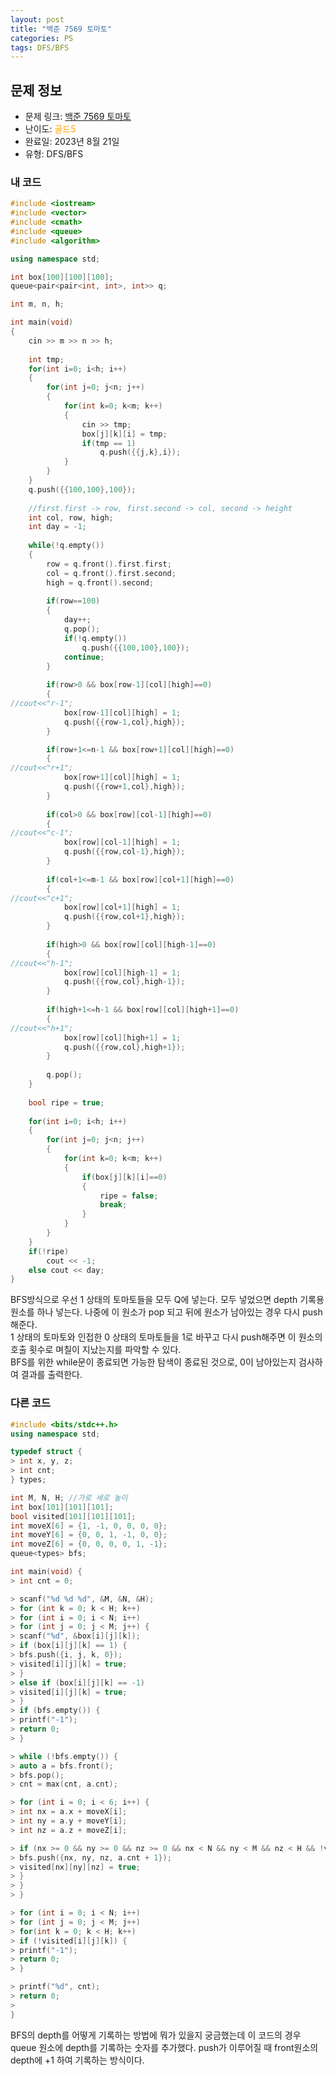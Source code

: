 ```yaml
---
layout: post
title: "백준 7569 토마토"
categories: PS
tags: DFS/BFS
---
```


## 문제 정보
- 문제 링크: [백준 7569 토마토](https://www.acmicpc.net/problem/7569)
- 난이도: <span style="color:#FFA500">골드5</span>
- 완료일: 2023년 8월 21일
- 유형: DFS/BFS

### 내 코드

```C++
#include <iostream>
#include <vector>
#include <cmath>
#include <queue>
#include <algorithm>

using namespace std;

int box[100][100][100];
queue<pair<pair<int, int>, int>> q;

int m, n, h;

int main(void)
{
	cin >> m >> n >> h;
	
	int tmp;
	for(int i=0; i<h; i++)
	{
		for(int j=0; j<n; j++)
		{
			for(int k=0; k<m; k++)
			{
				cin >> tmp;
				box[j][k][i] = tmp;
				if(tmp == 1)
					q.push({{j,k},i});
			}
		}
	}
	q.push({{100,100},100});
	
	//first.first -> row, first.second -> col, second -> height
	int col, row, high;
	int day = -1;
	
	while(!q.empty())	
	{
		row = q.front().first.first;
		col = q.front().first.second;
		high = q.front().second;
		
		if(row==100) 
		{
			day++;
			q.pop();
			if(!q.empty())
				q.push({{100,100},100});	
			continue;
		}
		
		if(row>0 && box[row-1][col][high]==0)
		{
//cout<<"r-1";			
			box[row-1][col][high] = 1;
			q.push({{row-1,col},high});
		}

		if(row+1<=n-1 && box[row+1][col][high]==0)
		{
//cout<<"r+1";			
			box[row+1][col][high] = 1;
			q.push({{row+1,col},high});
		}
		
		if(col>0 && box[row][col-1][high]==0)
		{
//cout<<"c-1";			
			box[row][col-1][high] = 1;
			q.push({{row,col-1},high});
		}
		
		if(col+1<=m-1 && box[row][col+1][high]==0)
		{
//cout<<"c+1";			
			box[row][col+1][high] = 1;
			q.push({{row,col+1},high});
		}
		
		if(high>0 && box[row][col][high-1]==0)
		{
//cout<<"h-1";			
			box[row][col][high-1] = 1;
			q.push({{row,col},high-1});	
		}
		
		if(high+1<=h-1 && box[row][col][high+1]==0)
		{
//cout<<"h+1";			
			box[row][col][high+1] = 1;
			q.push({{row,col},high+1});	
		}
		
		q.pop();
	}
	
	bool ripe = true;
	
	for(int i=0; i<h; i++)
	{
		for(int j=0; j<n; j++)
		{
			for(int k=0; k<m; k++)
			{
				if(box[j][k][i]==0)
				{
					ripe = false;
					break;
				}	
			}
		}
	}
	if(!ripe)
		cout << -1;
	else cout << day;	
}
```

BFS방식으로 우선 1 상태의 토마토들을 모두 Q에 넣는다. 모두 넣었으면 depth 기록용 원소를 하나 넣는다. 나중에 이 원소가 pop 되고 뒤에 원소가 남아있는 경우 다시 push 해준다.  
1 상태의 토마토와 인접한 0 상태의 토마토들을 1로 바꾸고 다시 push해주면 이 원소의 호출 횟수로 며칠이 지났는지를 파악할 수 있다.   
BFS를 위한 while문이 종료되면 가능한 탐색이 종료된 것으로, 0이 남아있는지 검사하여 결과를 출력한다.  

### 다른 코드

```C++
#include <bits/stdc++.h>
using namespace std;

typedef struct {
> int x, y, z;
> int cnt;
} types;

int M, N, H; //가로 세로 높이
int box[101][101][101];
bool visited[101][101][101];
int moveX[6] = {1, -1, 0, 0, 0, 0};
int moveY[6] = {0, 0, 1, -1, 0, 0};
int moveZ[6] = {0, 0, 0, 0, 1, -1};
queue<types> bfs;

int main(void) {
> int cnt = 0;

> scanf("%d %d %d", &M, &N, &H);
> for (int k = 0; k < H; k++)
> for (int i = 0; i < N; i++)
> for (int j = 0; j < M; j++) {
> scanf("%d", &box[i][j][k]);
> if (box[i][j][k] == 1) {
> bfs.push({i, j, k, 0});
> visited[i][j][k] = true;
> }
> else if (box[i][j][k] == -1)
> visited[i][j][k] = true;
> }
> if (bfs.empty()) {
> printf("-1");
> return 0;
> }

> while (!bfs.empty()) {
> auto a = bfs.front();
> bfs.pop();
> cnt = max(cnt, a.cnt);

> for (int i = 0; i < 6; i++) {
> int nx = a.x + moveX[i];
> int ny = a.y + moveY[i];
> int nz = a.z + moveZ[i];

> if (nx >= 0 && ny >= 0 && nz >= 0 && nx < N && ny < M && nz < H && !visited[nx][ny][nz]) {
> bfs.push({nx, ny, nz, a.cnt + 1});
> visited[nx][ny][nz] = true;
> }
> }
> }

> for (int i = 0; i < N; i++)
> for (int j = 0; j < M; j++)
> for(int k = 0; k < H; k++)
> if (!visited[i][j][k]) {
> printf("-1");
> return 0;
> }

> printf("%d", cnt);
> return 0;
> 
}
```

BFS의 depth를 어떻게 기록하는 방법에 뭐가 있을지 궁금했는데 이 코드의 경우 queue 원소에 depth를 기록하는 숫자를 추가했다. push가 이루어질 때 front원소의 depth에 +1 하여 기록하는 방식이다.
